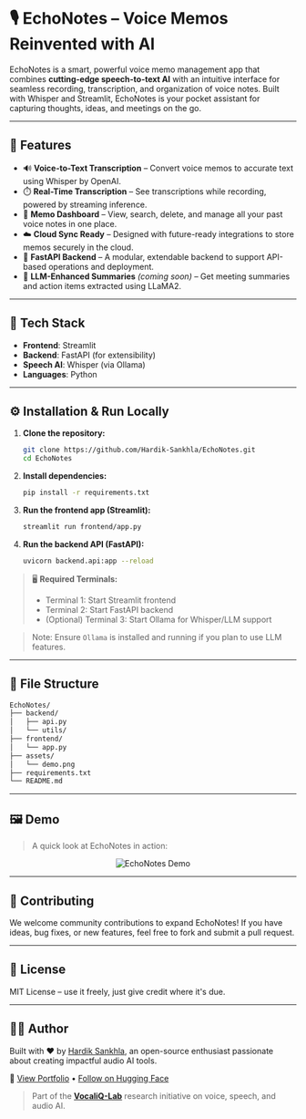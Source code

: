 # 🎙️ EchoNotes – Voice Memos Reinvented with AI

EchoNotes is a smart, powerful voice memo management app that combines **cutting-edge speech-to-text AI** with an intuitive interface for seamless recording, transcription, and organization of voice notes. Built with Whisper and Streamlit, EchoNotes is your pocket assistant for capturing thoughts, ideas, and meetings on the go.

---

## 🚀 Features

- 🔊 **Voice-to-Text Transcription** – Convert voice memos to accurate text using Whisper by OpenAI.
- ⏱️ **Real-Time Transcription** – See transcriptions while recording, powered by streaming inference.
- 📁 **Memo Dashboard** – View, search, delete, and manage all your past voice notes in one place.
- ☁️ **Cloud Sync Ready** – Designed with future-ready integrations to store memos securely in the cloud.
- 🧪 **FastAPI Backend** – A modular, extendable backend to support API-based operations and deployment.
- 🧠 **LLM-Enhanced Summaries** *(coming soon)* – Get meeting summaries and action items extracted using LLaMA2.

---

## 🧰 Tech Stack

- **Frontend**: Streamlit
- **Backend**: FastAPI (for extensibility)
- **Speech AI**: Whisper (via Ollama)
- **Languages**: Python

---

## ⚙️ Installation & Run Locally

1. **Clone the repository:**

   ```bash
   git clone https://github.com/Hardik-Sankhla/EchoNotes.git
   cd EchoNotes
   ```

2. **Install dependencies:**

   ```bash
   pip install -r requirements.txt
   ```

3. **Run the frontend app (Streamlit):**

   ```bash
   streamlit run frontend/app.py
   ```

4. **Run the backend API (FastAPI):**

   ```bash
   uvicorn backend.api:app --reload
   ```

> 🖥️ **Required Terminals:**  
>
> - Terminal 1: Start Streamlit frontend  
> - Terminal 2: Start FastAPI backend  
> - (Optional) Terminal 3: Start Ollama for Whisper/LLM support

> Note: Ensure `Ollama` is installed and running if you plan to use LLM features.

---

## 📁 File Structure

```bash
EchoNotes/
├── backend/
│   ├── api.py
│   └── utils/
├── frontend/
│   └── app.py
├── assets/
│   └── demo.png
├── requirements.txt
└── README.md
```

---

## 🖼️ Demo

> A quick look at EchoNotes in action:

<div style="text-align: center;">
  <img src="https://raw.githubusercontent.com/Hardik-Sankhla/Markdown-Resources/main/Image/Demo-EchoNotes.png" alt="EchoNotes Demo">
</div>


---

## 🤝 Contributing

We welcome community contributions to expand EchoNotes! If you have ideas, bug fixes, or new features, feel free to fork and submit a pull request.

---

## 📄 License

MIT License – use it freely, just give credit where it's due.

---

## 👨‍💻 Author

Built with ❤️ by [Hardik Sankhla](https://github.com/Hardik-Sankhla), an open-source enthusiast passionate about creating impactful audio AI tools.

🔗 [View Portfolio](https://github.com/Hardik-Sankhla) • [Follow on Hugging Face](https://huggingface.co/Hardik-Sankha)

> Part of the **[VocaliQ-Lab](https://github.com/Hardik-Sankhla/VocaliQ-Lab)** research initiative on voice, speech, and audio AI.
